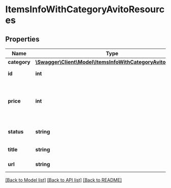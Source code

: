 # ItemsInfoWithCategoryAvitoResources

## Properties
Name | Type | Description | Notes
------------ | ------------- | ------------- | -------------
**category** | [**\Swagger\Client\Model\ItemsInfoWithCategoryAvitoCategory**](ItemsInfoWithCategoryAvitoCategory.md) |  | [optional] 
**id** | **int** | Идентификатор объявления | [optional] 
**price** | **int** | Цена объявления (null значение означает, что цена не указана) | [optional] 
**status** | **string** | Статус объявления на сайте | [optional] 
**title** | **string** | Наименование объявления | [optional] 
**url** | **string** | URL-адрес объявления | [optional] 

[[Back to Model list]](../../README.md#documentation-for-models) [[Back to API list]](../../README.md#documentation-for-api-endpoints) [[Back to README]](../../README.md)

